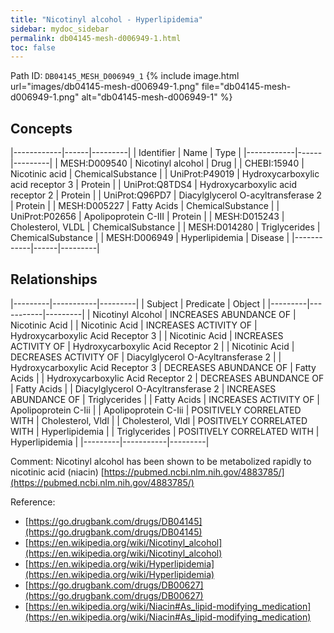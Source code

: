 ```yaml
---
title: "Nicotinyl alcohol - Hyperlipidemia"
sidebar: mydoc_sidebar
permalink: db04145-mesh-d006949-1.html
toc: false 
---
```



Path ID: `DB04145_MESH_D006949_1`
{% include image.html url="images/db04145-mesh-d006949-1.png" file="db04145-mesh-d006949-1.png" alt="db04145-mesh-d006949-1" %}

## Concepts

|------------|------|---------|
| Identifier | Name | Type    |
|------------|------|---------|
| MESH:D009540 | Nicotinyl alcohol | Drug |
| CHEBI:15940 | Nicotinic acid | ChemicalSubstance |
| UniProt:P49019 | Hydroxycarboxylic acid receptor 3 | Protein |
| UniProt:Q8TDS4 | Hydroxycarboxylic acid receptor 2 | Protein |
| UniProt:Q96PD7 | Diacylglycerol O-acyltransferase 2 | Protein |
| MESH:D005227 | Fatty Acids | ChemicalSubstance |
| UniProt:P02656 | Apolipoprotein C-III | Protein |
| MESH:D015243 | Cholesterol, VLDL | ChemicalSubstance |
| MESH:D014280 | Triglycerides | ChemicalSubstance |
| MESH:D006949 | Hyperlipidemia | Disease |
|------------|------|---------|

## Relationships

|---------|-----------|---------|
| Subject | Predicate | Object  |
|---------|-----------|---------|
| Nicotinyl Alcohol | INCREASES ABUNDANCE OF | Nicotinic Acid |
| Nicotinic Acid | INCREASES ACTIVITY OF | Hydroxycarboxylic Acid Receptor 3 |
| Nicotinic Acid | INCREASES ACTIVITY OF | Hydroxycarboxylic Acid Receptor 2 |
| Nicotinic Acid | DECREASES ACTIVITY OF | Diacylglycerol O-Acyltransferase 2 |
| Hydroxycarboxylic Acid Receptor 3 | DECREASES ABUNDANCE OF | Fatty Acids |
| Hydroxycarboxylic Acid Receptor 2 | DECREASES ABUNDANCE OF | Fatty Acids |
| Diacylglycerol O-Acyltransferase 2 | INCREASES ABUNDANCE OF | Triglycerides |
| Fatty Acids | INCREASES ACTIVITY OF | Apolipoprotein C-Iii |
| Apolipoprotein C-Iii | POSITIVELY CORRELATED WITH | Cholesterol, Vldl |
| Cholesterol, Vldl | POSITIVELY CORRELATED WITH | Hyperlipidemia |
| Triglycerides | POSITIVELY CORRELATED WITH | Hyperlipidemia |
|---------|-----------|---------|

Comment: Nicotinyl alcohol has been shown to be metabolized rapidly to nicotinic acid (niacin) [https://pubmed.ncbi.nlm.nih.gov/4883785/](https://pubmed.ncbi.nlm.nih.gov/4883785/)

Reference: 
  - [https://go.drugbank.com/drugs/DB04145](https://go.drugbank.com/drugs/DB04145)
  - [https://en.wikipedia.org/wiki/Nicotinyl_alcohol](https://en.wikipedia.org/wiki/Nicotinyl_alcohol)
  - [https://en.wikipedia.org/wiki/Hyperlipidemia](https://en.wikipedia.org/wiki/Hyperlipidemia)
  - [https://go.drugbank.com/drugs/DB00627](https://go.drugbank.com/drugs/DB00627)
  - [https://en.wikipedia.org/wiki/Niacin#As_lipid-modifying_medication](https://en.wikipedia.org/wiki/Niacin#As_lipid-modifying_medication)

